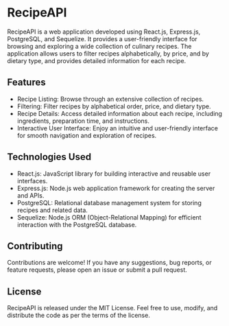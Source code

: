 # RecipeAPI

RecipeAPI is a web application developed using React.js, Express.js, PostgreSQL, and Sequelize. It provides a user-friendly interface for browsing and exploring a wide collection of culinary recipes. The application allows users to filter recipes alphabetically, by price, and by dietary type, and provides detailed information for each recipe.

## Features

- Recipe Listing: Browse through an extensive collection of recipes.
- Filtering: Filter recipes by alphabetical order, price, and dietary type.
- Recipe Details: Access detailed information about each recipe, including ingredients, preparation time, and instructions.
- Interactive User Interface: Enjoy an intuitive and user-friendly interface for smooth navigation and exploration of recipes.

## Technologies Used

- React.js: JavaScript library for building interactive and reusable user interfaces.
- Express.js: Node.js web application framework for creating the server and APIs.
- PostgreSQL: Relational database management system for storing recipes and related data.
- Sequelize: Node.js ORM (Object-Relational Mapping) for efficient interaction with the PostgreSQL database.

## Contributing

Contributions are welcome! If you have any suggestions, bug reports, or feature requests, please open an issue or submit a pull request.

## License

RecipeAPI is released under the MIT License. Feel free to use, modify, and distribute the code as per the terms of the license.

